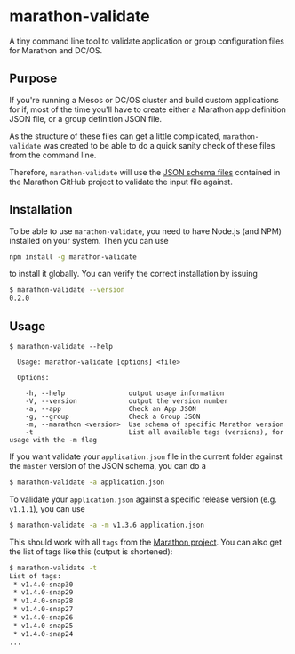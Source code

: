 # marathon-validate

A tiny command line tool to validate application or group configuration files for Marathon and DC/OS.
 
## Purpose

If you're running a Mesos or DC/OS cluster and build custom applications for if, most of the time you'll have to create either a Marathon app definition JSON file, or a group definition JSON file.

As the structure of these files can get a little complicated, `marathon-validate` was created to be able to do a quick sanity check of these files from the command line.

Therefore, `marathon-validate` will use the [JSON schema files](https://github.com/mesosphere/marathon/tree/master/docs/docs/rest-api/public/api/v2/schema) contained in the Marathon GitHub project to validate the input file against.

## Installation

To be able to use `marathon-validate`, you need to have Node.js (and NPM) installed on your system. Then you can use

```bash
npm install -g marathon-validate
```

to install it globally. You can verify the correct installation by issuing 

```bash
$ marathon-validate --version
0.2.0
```

## Usage

```
$ marathon-validate --help

  Usage: marathon-validate [options] <file>

  Options:

    -h, --help                output usage information
    -V, --version             output the version number
    -a, --app                 Check an App JSON
    -g, --group               Check a Group JSON
    -m, --marathon <version>  Use schema of specific Marathon version
    -t                        List all available tags (versions), for usage with the -m flag
```

If you want validate your `application.json` file in the current folder against the `master` version of the JSON schema, you can do a 

```bash
$ marathon-validate -a application.json
```

To validate your `application.json` against a specific release version (e.g. `v1.1.1`), you can use

```bash
$ marathon-validate -a -m v1.3.6 application.json
```

This should work with all `tags` from the [Marathon project](https://api.github.com/repos/mesosphere/marathon/tags). You can also get the list of tags like this (output is shortened):

```bash
$ marathon-validate -t
List of tags:
 * v1.4.0-snap30
 * v1.4.0-snap29
 * v1.4.0-snap28
 * v1.4.0-snap27
 * v1.4.0-snap26
 * v1.4.0-snap25
 * v1.4.0-snap24
...
```